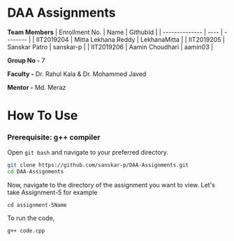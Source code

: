 # DAA Assignments

**Team Members**
|   Enrollment No.  |   Name   | GithubId |
|   --------------  |   ----   | -------- |
|    IIT2019204  |   Mitta Lekhana Reddy | LekhanaMitta |
|    IIT2019205  |   Sanskar Patro | sanskar-p | 
|    IIT2019206  |   Aamin Choudhari | aamin03  |
<br>

**Group No -**  7

**Faculty -** Dr. Rahul Kala & Dr. Mohammed Javed

**Mentor -** Md. Meraz

# How To Use
### Prerequisite: g++ compiler
Open `git bash` and navigate to your preferred directory.
<br>

```sh
git clone https://github.com/sanskar-p/DAA-Assignments.git
cd DAA-Assignments
```
Now, navigate to the directory of the assignment you want to view. Let's take Assignment-5 for example

```
cd assignment-5Name
```
To run the code,
```
g++ code.cpp
```
